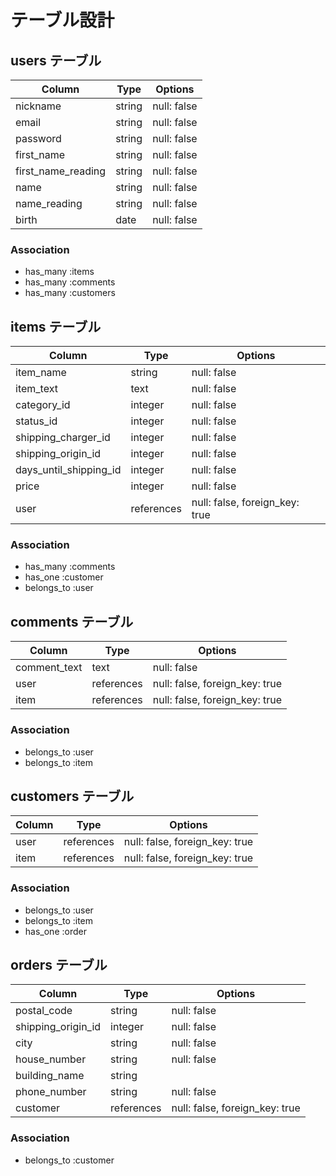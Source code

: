 # テーブル設計

## users テーブル

| Column             | Type    | Options     |
| ------------------ | ------- | ----------- |
| nickname           | string  | null: false |
| email              | string  | null: false |
| password           | string  | null: false |
| first_name         | string  | null: false |
| first_name_reading | string  | null: false |
| name               | string  | null: false |
| name_reading       | string  | null: false |
| birth              | date    | null: false |

### Association

- has_many :items
- has_many :comments
- has_many :customers

## items テーブル

| Column                 | Type       | Options                        |
| ---------------------- | ---------- | ------------------------------ |
| item_name              | string     | null: false                    |
| item_text              | text       | null: false                    |
| category_id            | integer    | null: false                    |
| status_id              | integer    | null: false                    |
| shipping_charger_id    | integer    | null: false                    |
| shipping_origin_id     | integer    | null: false                    |
| days_until_shipping_id | integer    | null: false                    |
| price                  | integer    | null: false                    |
| user                   | references | null: false, foreign_key: true |

### Association

- has_many   :comments
- has_one    :customer
- belongs_to :user

## comments テーブル

| Column       | Type       | Options                        |
| ------------ | ---------- | ------------------------------ |
| comment_text | text       | null: false                    |
| user         | references | null: false, foreign_key: true |
| item         | references | null: false, foreign_key: true |

### Association

- belongs_to :user
- belongs_to :item

## customers テーブル

| Column                  | Type       | Options                        |
| ----------------------- | ---------- | ------------------------------ |
| user                    | references | null: false, foreign_key: true |
| item                    | references | null: false, foreign_key: true |

### Association

- belongs_to :user
- belongs_to :item
- has_one    :order

## orders テーブル

| Column             | Type       | Options                        |
| ------------------ | ---------- | ------------------------------ |
| postal_code        | string     | null: false                    |
| shipping_origin_id | integer    | null: false                    |
| city               | string     | null: false                    |
| house_number       | string     | null: false                    |
| building_name      | string     |                                |
| phone_number       | string     | null: false                    |
| customer           | references | null: false, foreign_key: true |

### Association

- belongs_to   :customer
